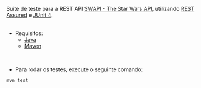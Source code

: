 Suite de teste para a REST API <a href="https://swapi.co/">SWAPI - The Star Wars API</a>, utilizando <a href="https://github.com/rest-assured">REST Assured</a> e <a href="https://github.com/junit-team/junit4">JUnit 4</a>.</br>
</br>
- Requisitos:</br>
  - <a href="http://www.oracle.com/technetwork/java/javase/downloads/index.html/">Java</a></br>
  - <a href="https://maven.apache.org/">Maven</a></br>
</br>

- Para rodar os testes, execute o seguinte comando: </br>
```
mvn test
```

